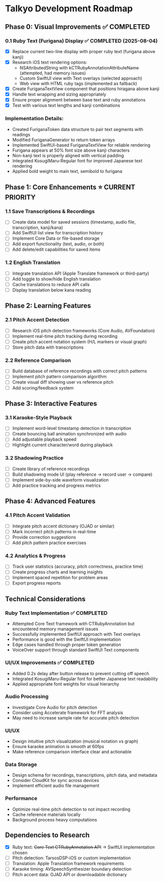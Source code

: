 # Talkyo Development Roadmap

## Phase 0: Visual Improvements ✅ COMPLETED

### 0.1 Ruby Text (Furigana) Display ✅ COMPLETED (2025-08-04)
- [x] Replace current two-line display with proper ruby text (furigana above kanji)
- [x] Research iOS text rendering options:
  - NSAttributedString with kCTRubyAnnotationAttributeName (attempted, had memory issues)
  - Custom SwiftUI view with Text overlays (selected approach)
  - Web view with HTML ruby tags (implemented as fallback)
- [x] Create FuriganaTextView component that positions hiragana above kanji
- [x] Handle text wrapping and sizing appropriately
- [x] Ensure proper alignment between base text and ruby annotations
- [x] Test with various text lengths and kanji combinations

### Implementation Details:
- Created FuriganaToken data structure to pair text segments with readings
- Modified FuriganaGenerator to return token arrays
- Implemented SwiftUI-based FuriganaTextView for reliable rendering
- Furigana appears at 50% font size above kanji characters
- Non-kanji text is properly aligned with vertical padding
- Integrated KosugiMaru-Regular font for improved Japanese text rendering
- Applied bold weight to main text, semibold to furigana

## Phase 1: Core Enhancements ⭐ CURRENT PRIORITY

### 1.1 Save Transcriptions & Recordings
- [ ] Create data model for saved sessions (timestamp, audio file, transcription, kanji/kana)
- [ ] Add SwiftUI list view for transcription history
- [ ] Implement Core Data or file-based storage
- [ ] Add export functionality (text, audio, or both)
- [ ] Add delete/edit capabilities for saved items

### 1.2 English Translation
- [ ] Integrate translation API (Apple Translate framework or third-party)
- [ ] Add toggle to show/hide English translation
- [ ] Cache translations to reduce API calls
- [ ] Display translation below kana reading

## Phase 2: Learning Features

### 2.1 Pitch Accent Detection
- [ ] Research iOS pitch detection frameworks (Core Audio, AVFoundation)
- [ ] Implement real-time pitch tracking during recording
- [ ] Create pitch accent notation system (H/L markers or visual graph)
- [ ] Store pitch data with transcriptions

### 2.2 Reference Comparison
- [ ] Build database of reference recordings with correct pitch patterns
- [ ] Implement pitch pattern comparison algorithm
- [ ] Create visual diff showing user vs reference pitch
- [ ] Add scoring/feedback system

## Phase 3: Interactive Features

### 3.1 Karaoke-Style Playback
- [ ] Implement word-level timestamp detection in transcription
- [ ] Create bouncing ball animation synchronized with audio
- [ ] Add adjustable playback speed
- [ ] Highlight current character/word during playback

### 3.2 Shadowing Practice
- [ ] Create library of reference recordings
- [ ] Build shadowing mode UI (play reference → record user → compare)
- [ ] Implement side-by-side waveform visualization
- [ ] Add practice tracking and progress metrics

## Phase 4: Advanced Features

### 4.1 Pitch Accent Validation
- [ ] Integrate pitch accent dictionary (OJAD or similar)
- [ ] Mark incorrect pitch patterns in real-time
- [ ] Provide correction suggestions
- [ ] Add pitch pattern practice exercises

### 4.2 Analytics & Progress
- [ ] Track user statistics (accuracy, pitch correctness, practice time)
- [ ] Create progress charts and learning insights
- [ ] Implement spaced repetition for problem areas
- [ ] Export progress reports

## Technical Considerations

### Ruby Text Implementation ✅ COMPLETED
- Attempted Core Text framework with CTRubyAnnotation but encountered memory management issues
- Successfully implemented SwiftUI approach with Text overlays
- Performance is good with the SwiftUI implementation
- Edge cases handled through proper token generation
- VoiceOver support through standard SwiftUI Text components

### UI/UX Improvements ✅ COMPLETED
- Added 0.2s delay after button release to prevent cutting off speech
- Integrated KosugiMaru-Regular font for better Japanese text readability
- Applied appropriate font weights for visual hierarchy

### Audio Processing
- Investigate Core Audio for pitch detection
- Consider using Accelerate framework for FFT analysis
- May need to increase sample rate for accurate pitch detection

### UI/UX
- Design intuitive pitch visualization (musical notation vs graph)
- Ensure karaoke animation is smooth at 60fps
- Make reference comparison interface clear and actionable

### Data Storage
- Design schema for recordings, transcriptions, pitch data, and metadata
- Consider CloudKit for sync across devices
- Implement efficient audio file management

### Performance
- Optimize real-time pitch detection to not impact recording
- Cache reference materials locally
- Background process heavy computations

## Dependencies to Research
- [x] Ruby text: ~~Core Text CTRubyAnnotation API~~ → SwiftUI implementation chosen
- [ ] Pitch detection: TarsosDSP-iOS or custom implementation
- [ ] Translation: Apple Translation framework requirements
- [ ] Karaoke timing: AVSpeechSynthesizer boundary detection
- [ ] Pitch accent data: OJAD API or downloadable dictionary